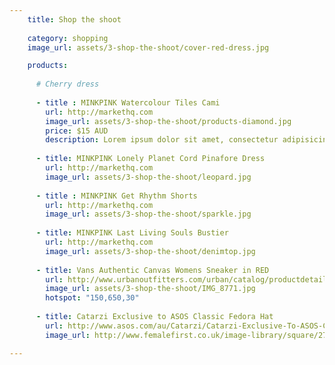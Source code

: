 ```yaml
---
    title: Shop the shoot
    
    category: shopping
    image_url: assets/3-shop-the-shoot/cover-red-dress.jpg

    products:
    
      # Cherry dress
    
      - title : MINKPINK Watercolour Tiles Cami 
        url: http://markethq.com
        image_url: assets/3-shop-the-shoot/products-diamond.jpg
        price: $15 AUD 
        description: Lorem ipsum dolor sit amet, consectetur adipisicing elit, sed do eiusmod tempor incididunt ut labore et dolore magna aliqua. Ut enim ad minim veniam, quis nostrud exercitation ullamco laboris nisi ut aliquip ex ea commodo consequat. Duis aute irure dolor in reprehenderit in voluptate velit esse cillum dolore eu fugiat nulla pariatur. Excepteur sint occaecat cupidatat non proident, sunt in culpa qui officia deserunt mollit anim id est laborum.
        
      - title: MINKPINK Lonely Planet Cord Pinafore Dress
        url: http://markethq.com
        image_url: assets/3-shop-the-shoot/leopard.jpg
                
      - title : MINKPINK Get Rhythm Shorts 
        url: http://markethq.com
        image_url: assets/3-shop-the-shoot/sparkle.jpg
        
      - title: MINKPINK Last Living Souls Bustier 
        url: http://markethq.com
        image_url: assets/3-shop-the-shoot/denimtop.jpg
        
      - title: Vans Authentic Canvas Womens Sneaker in RED 
        url: http://www.urbanoutfitters.com/urban/catalog/productdetail.jsp?id=24028045&parentid=SEARCH+RESULTS 
        image_url: assets/3-shop-the-shoot/IMG_8771.jpg
        hotspot: "150,650,30"
        
      - title: Catarzi Exclusive to ASOS Classic Fedora Hat 
        url: http://www.asos.com/au/Catarzi/Catarzi-Exclusive-To-ASOS-Classic-Fedora-Hat/Prod/pgeproduct.aspx?iid=3293345&SearchQuery=fedora%20hat%20black&sh=0&pge=0&pgesize=36&sort=-1&clr=Nero 
        image_url: http://www.femalefirst.co.uk/image-library/square/270/b/black-ribbon-trim-shaker-hat.jpg 

---
```


